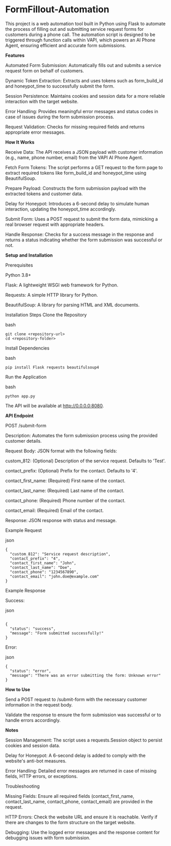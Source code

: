 # FormFillout-Automation

This project is a web automation tool built in Python using Flask to automate the process of filling out and submitting service request forms for customers during a phone call. The automation script is designed to be triggered through function calls within VAPI, which powers an AI Phone Agent, ensuring efficient and accurate form submissions.

**Features**

Automated Form Submission: Automatically fills out and submits a service request form on behalf of customers.

Dynamic Token Extraction: Extracts and uses tokens such as form_build_id and honeypot_time to successfully submit the form.

Session Persistence: Maintains cookies and session data for a more reliable interaction with the target website.

Error Handling: Provides meaningful error messages and status codes in case of issues during the form submission process.

Request Validation: Checks for missing required fields and returns appropriate error messages.

**How It Works**

Receive Data: The API receives a JSON payload with customer information (e.g., name, phone number, email) from the VAPI AI Phone Agent.

Fetch Form Tokens: The script performs a GET request to the form page to extract required tokens like form_build_id and honeypot_time using BeautifulSoup.

Prepare Payload: Constructs the form submission payload with the extracted tokens and customer data.

Delay for Honeypot: Introduces a 6-second delay to simulate human interaction, updating the honeypot_time accordingly.

Submit Form: Uses a POST request to submit the form data, mimicking a real browser request with appropriate headers.

Handle Response: Checks for a success message in the response and returns a status indicating whether the form submission was successful or not.

**Setup and Installation**

Prerequisites

Python 3.8+

Flask: A lightweight WSGI web framework for Python.

Requests: A simple HTTP library for Python.

BeautifulSoup: A library for parsing HTML and XML documents.

Installation Steps
Clone the Repository

bash

```
git clone <repository-url>
cd <repository-folder>
```

Install Dependencies

bash

```
pip install Flask requests beautifulsoup4
```

Run the Application

bash

```
python app.py
```

The API will be available at http://0.0.0.0:8080.

**API Endpoint**

POST /submit-form

Description: Automates the form submission process using the provided customer details.

Request Body: JSON format with the following fields:

custom_812: (Optional) Description of the service request. Defaults to 'Test'.

contact_prefix: (Optional) Prefix for the contact. Defaults to '4'.

contact_first_name: (Required) First name of the contact.

contact_last_name: (Required) Last name of the contact.

contact_phone: (Required) Phone number of the contact.

contact_email: (Required) Email of the contact.

Response: JSON response with status and message.

Example Request

json
```
{
  "custom_812": "Service request description",
  "contact_prefix": "4",
  "contact_first_name": "John",
  "contact_last_name": "Doe",
  "contact_phone": "1234567890",
  "contact_email": "john.doe@example.com"
}
```

Example Response

Success:

json
```

{
  "status": "success",
  "message": "Form submitted successfully!"
}
```

Error:

json 

```
{
  "status": "error",
  "message": "There was an error submitting the form: Unknown error"
}
```

**How to Use**

Send a POST request to /submit-form with the necessary customer information in the request body.

Validate the response to ensure the form submission was successful or to handle errors accordingly.

**Notes**

Session Management: The script uses a requests.Session object to persist cookies and session data.

Delay for Honeypot: A 6-second delay is added to comply with the website's anti-bot measures.

Error Handling: Detailed error messages are returned in case of missing fields, HTTP errors, or exceptions.

Troubleshooting

Missing Fields: Ensure all required fields (contact_first_name, contact_last_name, contact_phone, contact_email) are provided in the request.

HTTP Errors: Check the website URL and ensure it is reachable. Verify if there are changes to the form structure on the target website.

Debugging: Use the logged error messages and the response content for debugging issues with form submission.

